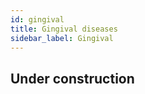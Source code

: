 ```yaml
---
id: gingival
title: Gingival diseases
sidebar_label: Gingival
---
```

  



  ## Under construction
  